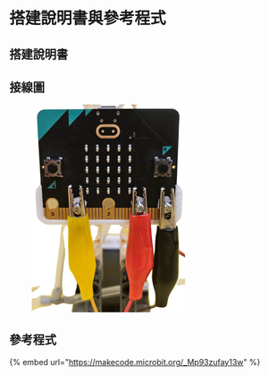 # 搭建說明書與參考程式

## 搭建說明書

## 接線圖

<figure><img src="../../.gitbook/assets/wiring (1).png" alt="" width="275"><figcaption></figcaption></figure>

## 參考程式

{% embed url="https://makecode.microbit.org/_Mp93zufay13w" %}
